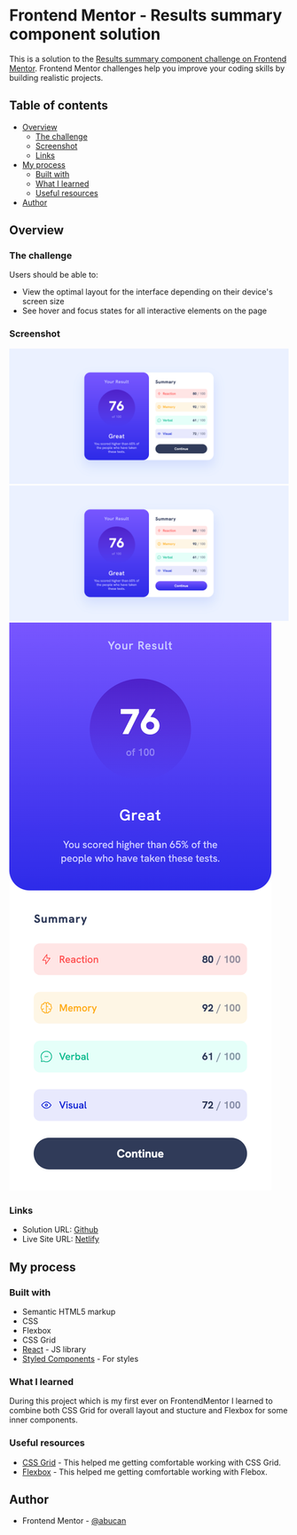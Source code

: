 # Frontend Mentor - Results summary component solution

This is a solution to the [Results summary component challenge on Frontend Mentor](https://www.frontendmentor.io/challenges/results-summary-component-CE_K6s0maV). Frontend Mentor challenges help you improve your coding skills by building realistic projects.

## Table of contents

- [Overview](#overview)
  - [The challenge](#the-challenge)
  - [Screenshot](#screenshot)
  - [Links](#links)
- [My process](#my-process)
  - [Built with](#built-with)
  - [What I learned](#what-i-learned)
  - [Useful resources](#useful-resources)
- [Author](#author)

## Overview

### The challenge

Users should be able to:

- View the optimal layout for the interface depending on their device's screen size
- See hover and focus states for all interactive elements on the page

### Screenshot

![Desktop Design](./src/assets/final-look/desktop-design.png)
![Active States](./src/assets/final-look/active-states.png)
![Mobile Design](./src/assets/final-look/mobile-design.png)

### Links

- Solution URL: [Github](https://github.com/abucan/results-summary-app)
- Live Site URL: [Netlify](https://marvelous-praline-b89746.netlify.app/)

## My process

### Built with

- Semantic HTML5 markup
- CSS
- Flexbox
- CSS Grid
- [React](https://reactjs.org/) - JS library
- [Styled Components](https://styled-components.com/) - For styles

### What I learned

During this project which is my first ever on FrontendMentor I learned
to combine both CSS Grid for overall layout and stucture and Flexbox
for some inner components.

### Useful resources

- [CSS Grid](https://www.youtube.com/watch?v=0xMQfnTU6oo) - This helped me getting comfortable working with CSS Grid.
- [Flexbox](https://www.youtube.com/watch?v=3YW65K6LcIA&t=9s) - This helped me getting comfortable working with Flebox.

## Author

- Frontend Mentor - [@abucan](https://www.frontendmentor.io/profile/abucan)
